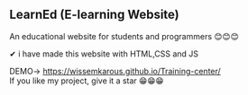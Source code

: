 ## LearnEd (E-learning Website)
An educational website for students and programmers 😊😊😊  
 
✔ i have made this website with HTML,CSS and JS  

DEMO-> https://wissemkarous.github.io/Training-center/
<br/>
If you like my project, give it a star  😁😁😁
